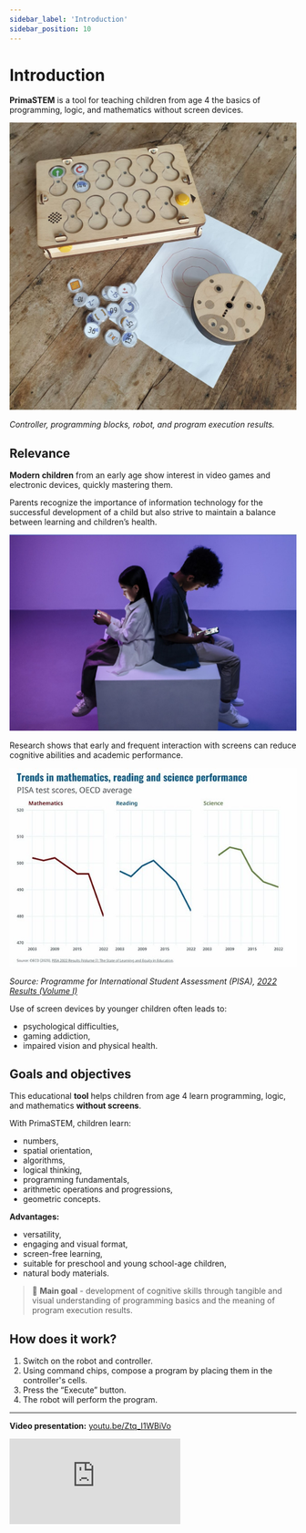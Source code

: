 ```yaml
---
sidebar_label: 'Introduction'
sidebar_position: 10
---
```


# Introduction

**PrimaSTEM** is a tool for teaching children from age 4 the basics of programming, logic, and mathematics without screen devices.

![PrimaSTEM](images/main_04.jpg)

*Controller, programming blocks, robot, and program execution results.*

## Relevance

**Modern children** from an early age show interest in video games and electronic devices, quickly mastering them.

Parents recognize the importance of information technology for the successful development of a child but also strive to maintain a balance between learning and children’s health.

![kids](images/kids.png)

Research shows that early and frequent interaction with screens can reduce cognitive abilities and academic performance.

![graph](images/graph_2.jpg)

*Source: Programme for International Student Assessment (PISA), [2022 Results (Volume I)](https://www.oecd-ilibrary.org/education/pisa-2022-results-volume-i_53f23881-en)*

Use of screen devices by younger children often leads to:
- psychological difficulties,
- gaming addiction,
- impaired vision and physical health.

## Goals and objectives

This educational **tool** helps children from age 4 learn programming, logic, and mathematics **without screens**.

With PrimaSTEM, children learn:
- numbers,
- spatial orientation,
- algorithms,
- logical thinking,
- programming fundamentals,
- arithmetic operations and progressions,
- geometric concepts.

**Advantages:**
- versatility,
- engaging and visual format,
- screen-free learning,
- suitable for preschool and young school-age children,
- natural body materials.

> 🎯 **Main goal** - development of cognitive skills through tangible and visual understanding of programming basics and the meaning of program execution results.

## How does it work?

1. Switch on the robot and controller.
2. Using command chips, compose a program by placing them in the controller's cells.
3. Press the “Execute” button.
4. The robot will perform the program.

---
**Video presentation:** [youtu.be/Ztq_I1WBiVo](https://youtu.be/Ztq_I1WBiVo)
<div
  style={{
    position: 'relative',
    paddingBottom: '56.25%',
    height: 0,
    overflow: 'hidden',
  }}
>
  <iframe
    src="https://www.youtube.com/embed/Ztq_I1WBiVo?si=a54tevy8tUEQMOva"
    style={{
      position: 'absolute',
      top: 0,
      left: 0,
      width: '100%',
      height: '100%',
    }}
    frameBorder="0"
    allow="accelerometer; autoplay; clipboard-write; encrypted-media; gyroscope; picture-in-picture"
    allowFullScreen
  />
</div>
---

**Mathematical drawing using a variable and negative numbers:** [youtu.be/6Zoyku27mO8](https://youtu.be/6Zoyku27mO8)
<div
  style={{
    position: 'relative',
    paddingBottom: '56.25%',
    height: 0,
    overflow: 'hidden',
  }}
>
  <iframe
    src="https://www.youtube.com/embed/6Zoyku27mO8?si=WYYMKyV7d768DI-D"
    style={{
      position: 'absolute',
      top: 0,
      left: 0,
      width: '100%',
      height: '100%',
    }}
    frameBorder="0"
    allow="accelerometer; autoplay; clipboard-write; encrypted-media; gyroscope; picture-in-picture"
    allowFullScreen
  />
</div>
---

**Heart-shaped mathematical drawing:** [youtu.be/VgiWu200EGw](https://youtu.be/VgiWu200EGw)
<div
  style={{
    position: 'relative',
    paddingBottom: '56.25%',
    height: 0,
    overflow: 'hidden',
  }}
>
  <iframe
    src="https://www.youtube.com/embed/VgiWu200EGw?si=EiQKbP0egmZ2aXCa"
style={{
      position: 'absolute',
      top: 0,
      left: 0,
      width: '100%',
      height: '100%',
    }}
    frameBorder="0"
    allow="accelerometer; autoplay; clipboard-write; encrypted-media; gyroscope; picture-in-picture"
    allowFullScreen
  />
</div>
---

> 📺  For more details, visit the [PrimaSTEM YouTube channel](https://www.youtube.com/@primastem)

## Who is it for?

PrimaSTEM is designed for children and looks like a game, but is a flexible tool for educators and parents. It can be used to teach various subjects - mathematics, programming, physics, history, geography. Everything is limited only by the imagination and skills of the teacher or parents.

The child acquires mathematical and algorithmic foundations, serving as excellent preparation for school and a first experience with programming languages (Scratch, Logo, or Minecraft).

![Spirale](images/robot_spiral_01.jpg)

*Example result: a spiral drawn when dynamically changing a variable in a loop.*

